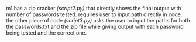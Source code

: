 m1 has a zip cracker *(script2.py)* that directly shows the final output with number of passwords tested. requires user to input path directly in code.
the other piece of code *(script3.py)* asks the user to input the paths for both the passwords.txt and the zip file while giving output with each password being tested and the correct one.
